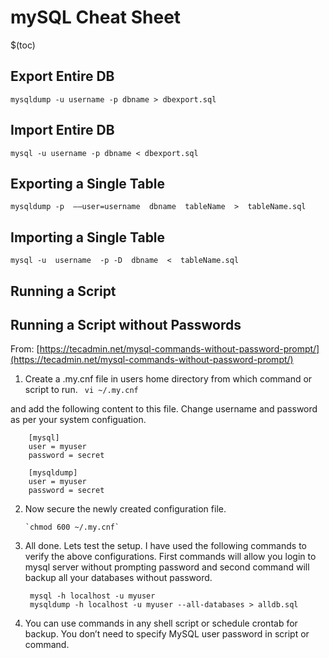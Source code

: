 # mySQL Cheat Sheet

$(toc)

## Export Entire DB
`mysqldump -u username -p dbname > dbexport.sql`

## Import Entire DB
`mysql -u username -p dbname < dbexport.sql`

## Exporting a Single Table
  
`mysqldump -p  ––user=username  dbname  tableName  >  tableName.sql`

## Importing a Single Table  

`mysql -u  username  -p -D  dbname  <  tableName.sql`

## Running a Script

## Running a Script without Passwords

From: [https://tecadmin.net/mysql-commands-without-password-prompt/](https://tecadmin.net/mysql-commands-without-password-prompt/)

1. Create a .my.cnf file in users home directory from which command or script to run.
` vi ~/.my.cnf`

and add the following content to this file. Change username and password as per your system configuation.

```
    [mysql]
    user = myuser
    password = secret

	[mysqldump]
	user = myuser
	password = secret
```
2. Now secure the newly created configuration file.

       `chmod 600 ~/.my.cnf`
    
3. All done. Lets test the setup. I have used the following commands to verify the above configurations. First commands will allow you login to mysql server without prompting password and second command will backup all your databases without password.

		mysql -h localhost -u myuser
		mysqldump -h localhost -u myuser --all-databases > alldb.sql

4. You can use commands in any shell script or schedule crontab for backup. You don’t need to specify MySQL user password in script or command.
<!--stackedit_data:
eyJoaXN0b3J5IjpbLTE2ODQwNjU0OSwtMTI1MzI5OTc4XX0=
-->